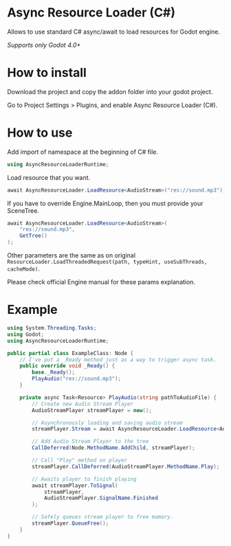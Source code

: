# Async Resource Loader (C#)

Allows to use standard C# async/await to load resources for Godot engine.

_Supports only Godot 4.0+_

# How to install

Download the project and copy the addon folder into your godot project.

Go to Project Settings > Plugins, and enable Async Resource Loader (C#).

# How to use

Add import of namespace at the beginning of C# file.
```csharp
using AsyncResourceLoaderRuntime;
```

Load resource that you want.
```csharp
await AsyncResourceLoader.LoadResource<AudioStream>("res://sound.mp3");
```

If you have to override Engine.MainLoop, then you must provide your SceneTree.
```csharp
await AsyncResourceLoader.LoadResource<AudioStream>(
    "res://sound.mp3",
    GetTree()
);
```

Other parameters are the same as on original `ResourceLoader.LoadThreadedRequest(path, typeHint, useSubThreads, cacheMode)`.

Please check official Engine manual for these params explanation.

# Example

```csharp
using System.Threading.Tasks;
using Godot;
using AsyncResourceLoaderRuntime;

public partial class ExampleClass: Node {
    // I've put a _Ready method just as a way to trigger async task.
    public override void _Ready() {
        base._Ready();
        PlayAudio("res://sound.mp3");
    }

    private async Task<Resource> PlayAudio(string pathToAudioFile) {
        // Create new Audio Stream Player
        AudioStreamPlayer streamPlayer = new();

        // Asynchronously loading and saving audio stream
        streamPlayer.Stream = await AsyncResourceLoader.LoadResource<AudioStream>(pathToAudioFile);

        // Add Audio Stream Player to the tree
        CallDeferred(Node.MethodName.AddChild, streamPlayer);

        // Call "Play" method on player
        streamPlayer.CallDeferred(AudioStreamPlayer.MethodName.Play);

        // Awaits player to finish playing
        await streamPlayer.ToSignal(
            streamPlayer,
            AudioStreamPlayer.SignalName.Finished
        );

        // Safely queues stream player to free mamory.
        streamPlayer.QueueFree();
    }
}
```
